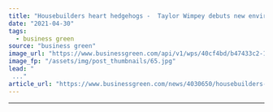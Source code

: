 ```yaml
---
title: "Housebuilders heart hedgehogs -  Taylor Wimpey debuts new environmental strategy, as industry publishes biodiversity guide"
date: "2021-04-30"
tags: 
  - business green
source: "business green"
image_url: "https://www.businessgreen.com/api/v1/wps/40cf4bd/b47433c2-1367-4068-a148-0644856157da/5/S067k-Biodiversity-Foundation-Report-News-article-image-1080-720px-1-002-185x114.jpg"
image_fp: "/assets/img/post_thumbnails/65.jpg"
lead: "
 ..."
article_url: "https://www.businessgreen.com/news/4030650/housebuilders-heart-hedgehogs-taylor-wimpey-debuts-environmental-strategy-industry-publishes-biodiversity-guide"
---
```


---
